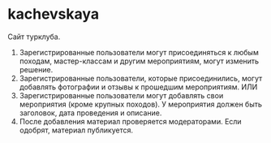 # kachevskaya
Сайт турклуба.
1)	Зарегистрированные пользователи могут присоединяться к любым походам, мастер-классам и другим мероприятиям, могут изменить решение.
2)	Зарегистрированные пользователи, которые присоединились, могут добавлять фотографии и отзывы к прошедшим мероприятиям.
ИЛИ
2)	Зарегистрированные пользователи могут добавлять свои мероприятия (кроме крупных походов). У мероприятия должен быть заголовок, дата проведения и описание.
3)	После добавления материал проверяется модераторами. Если одобрят, материал публикуется.
